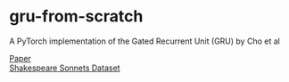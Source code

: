 # gru-from-scratch
A PyTorch implementation of the Gated Recurrent Unit (GRU) by Cho et al

[Paper](https://arxiv.org/abs/1406.1078) </br>
[Shakespeare Sonnets Dataset](https://ocw.mit.edu/ans7870/6/6.006/s08/lecturenotes/files/t8.shakespeare.txt)
